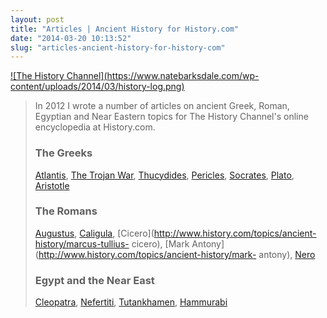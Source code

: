 ```yaml
---
layout: post
title: "Articles | Ancient History for History.com"
date: "2014-03-20 10:13:52"
slug: "articles-ancient-history-for-history-com"
---
```


[![The History Channel](https://www.natebarksdale.com/wp-
content/uploads/2014/03/history-log.png)](http://www.history.com/topics)

>
> In 2012 I wrote a number of articles on ancient Greek, Roman, Egyptian and
> Near Eastern topics for The History Channel's online encyclopedia at
> History.com.
>
> ### The Greeks
>
> [Atlantis](http://www.history.com/topics/atlantis), [The Trojan
> War](http://www.history.com/topics/ancient-history/trojan-war),
> [Thucydides](http://www.history.com/topics/ancient-history/thucydides),
> [Pericles](http://www.history.com/topics/ancient-history/pericles),
> [Socrates](http://www.history.com/topics/ancient-history/socrates),
> [Plato](http://www.history.com/topics/ancient-history/plato),
> [Aristotle](http://www.history.com/topics/ancient-history/aristotle)
>
> ### The Romans
>
> [Augustus](http://www.history.com/topics/ancient-history/emperor-augustus),
> [Caligula](http://www.history.com/topics/ancient-history/caligula),
> [Cicero](http://www.history.com/topics/ancient-history/marcus-tullius-
> cicero), [Mark Antony](http://www.history.com/topics/ancient-history/mark-
> antony), [Nero](http://www.history.com/topics/ancient-history/nero)
>
> ### Egypt and the Near East
>
> [Cleopatra](http://www.history.com/topics/ancient-history/cleopatra),
> [Nefertiti](http://www.history.com/topics/ancient-history/nefertiti),
> [Tutankhamen](http://www.history.com/topics/ancient-history/tutankhamen),
> [Hammurabi](http://www.history.com/topics/ancient-history/hammurabi)

